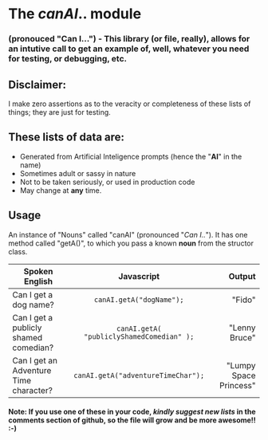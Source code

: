 # The *canAI*.. module 
### (pronouced "Can I...") -  This library (or file, really), allows for an intutive call to get an example of, well, whatever you need for testing, or debugging, etc.  

## Disclaimer: 
I make zero assertions as to the veracity or completeness of these lists of things; they are just for testing.  

## These lists of data are:
* Generated from Artificial Inteligence prompts (hence the "**AI**" in the name)
* Sometimes adult or sassy in nature
* Not to be taken seriously, or used in production code
* May change at **any** time.

## Usage
An instance of "Nouns" called "canAI" (pronounced "*Can I..*").  It has one method called "getA()", to which you pass a known **noun** from the structor class.

| Spoken English | Javascript | Output |
| ------------- |:-------------:| -----:|
| Can I get a dog name? | ``canAI.getA("dogName");`` | "Fido" |
| Can I get a publicly shamed comedian? | ``canAI.getA( "publiclyShamedComedian" );`` | "Lenny Bruce" |
| Can I get an Adventure Time character? | ``canAI.getA("adventureTimeChar");`` | "Lumpy Space Princess" |

#### Note:  If you use one of these in your code, **_kindly suggest new lists_** in the comments section of github, so the file will grow and be more awesome!!  :-)
